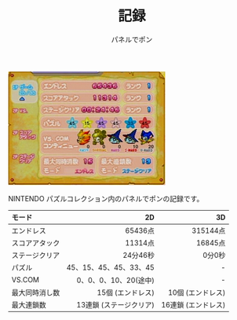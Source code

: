 ﻿---
layout: game
title: "記録"
subtitle: "パネルでポン"
category: game
subcategory: panel
---

![記録](/assets/game/panel/data/01.jpg)

NINTENDO パズルコレクション内のパネルでポンの記録です。

| モード     |                2D |           3D |
|:--------|------------------:|-------------:|
| エンドレス   |            65436点 |      315144点 |
| スコアアタック |            11314点 |       16845点 |
| ステージクリア |            24分46秒 |         0分0秒 |
| パズル     | 45、15、45、45、33、45 |            - |
| VS.COM  |   0、0、0、10、20(途中) |            - |
| 最大同時消し数 |       15個 (エンドレス) |  10個 (エンドレス) |
| 最大連鎖数   |    13連鎖 (ステージクリア) | 16連鎖 (エンドレス) |